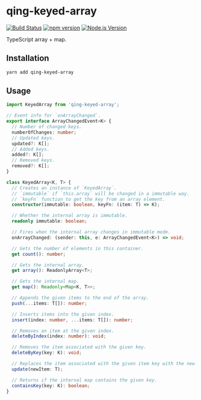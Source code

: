 # qing-keyed-array

[![Build Status](https://github.com/mgenware/qing-keyed-array/workflows/Build/badge.svg)](https://github.com/mgenware/qing-keyed-array/actions)
[![npm version](https://img.shields.io/npm/v/qing-keyed-array.svg?style=flat-square)](https://npmjs.com/package/qing-keyed-array)
[![Node.js Version](http://img.shields.io/node/v/qing-keyed-array.svg?style=flat-square)](https://nodejs.org/en/)

TypeScript array + map.

## Installation

```sh
yarn add qing-keyed-array
```

## Usage

```ts
import KeyedArray from 'qing-keyed-array';

// Event info for `onArrayChanged`.
export interface ArrayChangedEvent<K> {
  // Number of changed keys.
  numberOfChanges: number;
  // Updated keys.
  updated?: K[];
  // Added keys.
  added?: K[];
  // Removed keys.
  removed?: K[];
}

class KeyedArray<K, T> {
  // Creates an instance of `KeyedArray`.
  // `immutable` if `this.array` will be changed in a immutable way.
  // `keyFn` function to get the key from an array element.
  constructor(immutable: boolean, keyFn: (item: T) => K);

  // Whether the internal array is immutable.
  readonly immutable: boolean;

  // Fires when the internal array changes in immutable mode.
  onArrayChanged: (sender: this, e: ArrayChangedEvent<K>) => void;

  // Gets the number of elements in this container.
  get count(): number;

  // Gets the internal array.
  get array(): ReadonlyArray<T>;

  // Gets the internal map.
  get map(): Readonly<Map<K, T>>;

  // Appends the given items to the end of the array.
  push(...items: T[]): number;

  // Inserts items into the given index.
  insert(index: number, ...items: T[]): number;

  // Removes an item at the given index.
  deleteByIndex(index: number): void;

  // Removes the item associated with the given key.
  deleteByKey(key: K): void;

  // Replaces the item associated with the given item key with the new item.
  update(newItem: T);

  // Returns if the internal map contains the given key.
  containsKey(key: K): boolean;
}
```
